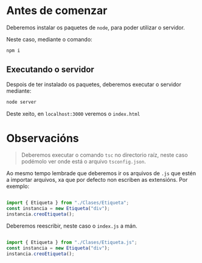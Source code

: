 # Antes de comenzar

Deberemos instalar os paquetes de `node`, para poder utilizar o servidor. 

Neste caso, mediante o comando:

```bash
npm i
```

## Executando o servidor

Despois de ter instalado os paquetes, deberemos executar o servidor mediante:

```bash
node server
```

Deste xeito, en `localhost:3000` veremos o `index.html`

# Observacións

> Deberemos executar o comando `tsc` no directorio raíz, neste caso podémolo ver onde está o arquivo `tsconfig.json`.

Ao mesmo tempo lembrade que deberemos ir os arquivos de `.js` que estén a importar arquivos, xa que por defecto non escriben as extensións. Por exemplo:

```javascript

import { Etiqueta } from "./Clases/Etiqueta";
const instancia = new Etiqueta("div");
instancia.creoEtiqueta();

```

Deberemos reescribir, neste caso o `index.js` a mán.

```javascript

import { Etiqueta } from "./Clases/Etiqueta.js";
const instancia = new Etiqueta("div");
instancia.creoEtiqueta();

```